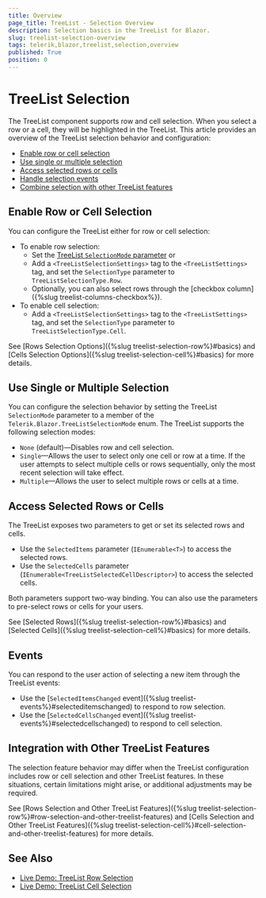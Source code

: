 ```yaml
---
title: Overview
page_title: TreeList - Selection Overview
description: Selection basics in the TreeList for Blazor.
slug: treelist-selection-overview
tags: telerik,blazor,treelist,selection,overview 
published: True
position: 0
---
```


# TreeList Selection

The TreeList component supports row and cell selection. When you select a row or a cell, they will be highlighted in the TreeList. This article provides an overview of the TreeList selection behavior and configuration:

* [Enable row or cell selection](#enable-row-or-cell-selection)
* [Use single or multiple selection](#use-single-or-multiple-selection)
* [Access selected rows or cells](#access-selected-rows-or-cells)
* [Handle selection events](#events)
* [Combine selection with other TreeList features](#integration-with-other-treelist-features)

## Enable Row or Cell Selection

You can configure the TreeList either for row or cell selection:

* To enable row selection:
  * Set the [TreeList `SelectionMode` parameter](#use-single-or-multiple-selection) or
  * Add a `<TreeListSelectionSettings>` tag to the `<TreeListSettings>` tag, and set the `SelectionType` parameter to `TreeListSelectionType.Row`.
  * Optionally, you can also select rows through the [checkbox column]({%slug treelist-columns-checkbox%}).
* To enable cell selection:
  * Add a `<TreeListSelectionSettings>` tag to the `<TreeListSettings>` tag, and set the `SelectionType` parameter to `TreeListSelectionType.Cell`.

See [Rows Selection Options]({%slug treelist-selection-row%}#basics) and [Cells Selection Options]({%slug treelist-selection-cell%}#basics) for more details.

## Use Single or Multiple Selection

You can configure the selection behavior by setting the TreeList `SelectionMode` parameter to a member of the `Telerik.Blazor.TreeListSelectionMode` enum. The TreeList supports the following selection modes:

* `None` (default)—Disables row and cell selection.
* `Single`—Allows the user to select only one cell or row at a time. If the user attempts to select multiple cells or rows sequentially, only the most recent selection will take effect.
* `Multiple`—Allows the user to select multiple rows or cells at a time.

## Access Selected Rows or Cells

The TreeList exposes two parameters to get or set its selected rows and cells.

* Use the `SelectedItems` parameter (`IEnumerable<T>`) to access the selected rows.
* Use the `SelectedCells` parameter (`IEnumerable<TreeListSelectedCellDescriptor>`) to access the selected cells.

Both parameters support two-way binding. You can also use the parameters to pre-select rows or cells for your users.

See [Selected Rows]({%slug treelist-selection-row%}#basics) and [Selected Cells]({%slug treelist-selection-cell%}#basics) for more details.

## Events

You can respond to the user action of selecting a new item through the TreeList events:

* Use the [`SelectedItemsChanged` event]({%slug treelist-events%}#selecteditemschanged) to respond to row selection.
* Use the [`SelectedCellsChanged` event]({%slug treelist-events%}#selectedcellschanged) to respond to cell selection.

## Integration with Other TreeList Features

The selection feature behavior may differ when the TreeList configuration includes row or cell selection and other TreeList features. In these situations, certain limitations might arise, or additional adjustments may be required.

See [Rows Selection and Other TreeList Features]({%slug treelist-selection-row%}#row-selection-and-other-treelist-features) and [Cells Selection and Other TreeList Features]({%slug treelist-selection-cell%}#cell-selection-and-other-treelist-features) for more details.

## See Also

* [Live Demo: TreeList Row Selection](https://demos.telerik.com/blazor-ui/treelist/row-selection)
* [Live Demo: TreeList Cell Selection](https://demos.telerik.com/blazor-ui/treelist/cell-selection)